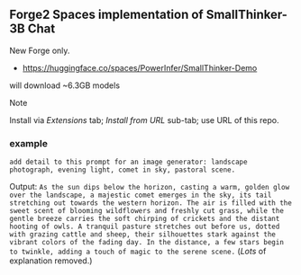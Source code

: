 ## Forge2 Spaces implementation of SmallThinker-3B Chat ##
New Forge only.

* https://huggingface.co/spaces/PowerInfer/SmallThinker-Demo

will download ~6.3GB models

>[!NOTE]
>Install via *Extensions* tab; *Install from URL* sub-tab; use URL of this repo.

### example ###
`add detail to this prompt for an image generator: landscape photograph, evening light, comet in sky, pastoral scene.`

Output: `As the sun dips below the horizon, casting a warm, golden glow over the landscape, a majestic comet emerges in the sky, its tail stretching out towards the western horizon. The air is filled with the sweet scent of blooming wildflowers and freshly cut grass, while the gentle breeze carries the soft chirping of crickets and the distant hooting of owls. A tranquil pasture stretches out before us, dotted with grazing cattle and sheep, their silhouettes stark against the vibrant colors of the fading day. In the distance, a few stars begin to twinkle, adding a touch of magic to the serene scene.`
(*Lots* of explanation removed.)
